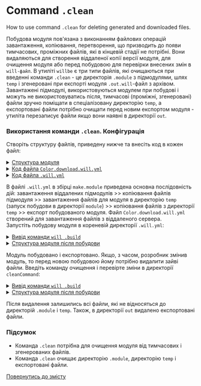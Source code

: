# Command  <code>.clean</code>

How to use command <code>.clean</code> for deleting generated and downloaded files.

Побудова модуля пов'язана з виконанням файлових операцій завантаження, копіювання, перетворення, що призводить до появи тимчасових, проміжних файлів, які в кінцевій стадії не потрібні. Вони видаляються для створення віддаленої копії версії модуля, для очищення модуля або перед побудовою для перевірки внесених змін в `will-файл`. В утиліті `willbe` є три типи файлів, які очищаються при введенні команди `.clean` - це директорія `.module` з підмодулями, шлях `temp` і згенеровані при експорті модуля `.out.will`-файл з архівом. Завантажені підмодулі, використовуються модулем при побудові і можуть не використовуватись після, тимчасові (проміжні, згенеровані) файли зручно поміщати в спеціалізовану директорію `temp`, а експортовані файли потрібно очищати перед новим експортом модуля - утиліта перезаписує файли якщо вони наявні в директорії `out`.   

### Використання команди `.clean`. Конфігурація
Створіть структуру файлів, приведену нижче та внесіть код в кожен файл:  

<details>
  <summary><u>Структура модуля</u></summary>

```
cleanCommand
        ├── module
        │     └── Color.download.will.yml
        └── .will.yml

```

</details>
<details>
  <summary><u>Код файла <code>Color.download.will.yml</code></u></summary>

```yaml
about :

  name : downloadFiles
  version : 0.0.1

path :

  in : '..'
  predefined.remote : 'git+https:///github.com/Wandalen/wColor.git'
  predefined.local : './temp'

reflector :

  download.files :
    src : path::predefined.remote
    dst : path::predefined.local

build :

  download.files :
    criterion :
      default : 1
    steps :
      - step::download.files

```

</details>
<details>
  <summary><u>Код файла <code>.will.yml</code></u></summary>

```yaml
about :

  name : cleanCommand
  description : "To use .clean command"
  version : 0.0.1

submodule :

  Tools : git+https:///github.com/Wandalen/wTools.git/out/wTools#master

path :

  in : '.'
  out : 'out'
  temp : 'temp'
  out.debug :
    path : './out/module.debug'
    criterion :
      debug : 1
  out.release :
    path : './out/module.release'
    criterion :
      debug : 0

reflector :

  reflect.submodules :
    inherit : submodule::*/exported::*=1/reflector::exportedFiles*=1
    dst :
      basePath : .
      prefixPath : path::out.*=1
    criterion :
      debug : 1
    step : predefined.reflector

  reflect.files :
    filePath :
      '*.yml' : false
      '{path::temp}/out' : path::out.*=1
    criterion :
      debug : 1

step :

  files.import :
    currentPath : path::predefined.dir
    shell : 'will .each module .build'

  export.module :
    export : path::out.*=1
    criterion :
      debug : 1

build :

  make.module :
    criterion :
      default : 1
      debug : 1
    steps :
      - submodules.download
      - reflect.submodules*=1
      - files.import
      - reflect.files
      - export.module*=1

```

</details>

В файлі `.will.yml` в збірці `make.module` приведена основна послідовність дій: завантаження віддалених підмодулів >> копіювання файлів підмодуля >> завантаження файлів для модуля в директорію `temp` (запуск побудови в директорії `module`) >> копіювання файлів з директорії `temp` >> експорт побудованого модуля. Файл `Color.download.will.yml` створений для завантаження файлів з віддаленого сервера.  
Запустіть побудову модуля в кореневій директорії `.will.yml`:  

<details>
  <summary><u>Вивід команди <code>will .build</code></u></summary>

```
[user@user ~]$ will .build
...
 . Read 1 will-files in 1.491s

  Building module::cleanCommand / build::make.module
     . Read : /path_to_file/.module/Tools/out/wTools.out.will.yml
     + module::Tools version master was downloaded in 21.695s
   + 1/1 submodule(s) of module::cleanCommand were downloaded in 21.704s
   + reflect.submodules reflected 56 files /path_to_file/ : out/module.debug <- .module/Tools/proto in 2.059s
 > will .each module .build
Command ".each module .build"

Module at /path_to_file/module/Color.download.will.yml
 . Read : /path_to_file/module/Color.download.will.yml
 . Read 1 will-files in 1.189s

    Building module::downloadFiles / build::download.files
     + download.files reflected 71 files :/// : path_to_file/temp <- git+https:///github.com/Wandalen/wColor.git in 4.383s
    Built module::downloadFiles / build::download.files in 4.438s

   + reflect.files reflected 9 files /path_to_file/ : out/module.debug <- temp/out in 0.603s
   + Write out archive /path_to_file/out/ : cleanCommand.out.tgs <- module.debug
   + Write out will-file /path_to_file/out/cleanCommand.out.will.yml
   + Exported make.module with 64 files in 2.675s
  Built module::cleanCommand / build::make.module in 39.521s

```

</details>
<details>
  <summary><u>Структура модуля після побудови</u></summary>

```
cleanCommand
        ├── .module
        │     └── Tools
        ├── module
        │     └── Color.download.will.yml
        ├── out
        │    ├── module.debug
        │    │           ├── debug
        │    │           └── dwtools
        │    ├── cleanCommand.out.tgs
        │    └── cleanCommand.out.will.yml
        ├── temp
        │     ├── out
        │    ...   ├── debug
        │          └── wColor.out.will.yml
        └── .will.yml

```

</details>

Модуль побудовано і експортовано. Якщо, з часом, розробник змінив модуль, то перед новою побудовою йому потрібно видалити зайві файли. Введіть команду очищення і перевірте зміни в директорії `cleanCommand`:  

<details>
  <summary><u>Вивід команди <code>will .build</code></u></summary>

```
[user@user ~]$ will .clean
...
 - Clean deleted 323 file(s) in 1.227s

```

</details>
<details>
  <summary><u>Структура модуля після побудови</u></summary>

```
cleanCommand
        ├── module
        │     └── Color.download.will.yml
        ├── out
        │    └── module.debug
        │                ├── debug
        │                └── dwtools
        └── .will.yml

```

</details>

Після видалення залишились всі файли, які не відносяться до директорій `.module` i `temp`. Також, в директорії `out` видалено експортовані файли.

### Підсумок  
- Команда `.clean` потрібна для очищення модуля від тимчасових і згенерованих файлів.
- Команда `.clean` очищає директорію `.module`, директорію `temp` i експортовані файли.  

[Повернутись до змісту](../README.md#tutorials)
